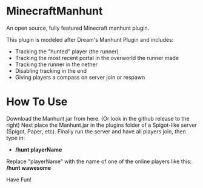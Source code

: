 # MinecraftManhunt
An open source, fully featured Minecraft manhunt plugin.

This plugin is modeled after Dream's Manhunt Plugin and includes:
- Tracking the "hunted" player (the runner)
- Tracking the most recent portal in the overworld the runner made
- Tracking the runner in the nether
- Disabling tracking in the end
- Giving players a compass on server join or respawn

# How To Use
Download the Manhunt.jar from here. (Or look in the github release to the right)
Next place the Manhunt.jar in the plugins folder of a Spigot-like server (Spigot, Paper, etc).
Finally run the server and have all players join, then type in: 
- **/hunt playerName**

Replace "playerName" with the name of one of the online players like this: **/hunt wawesome**

Have Fun!
